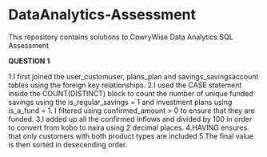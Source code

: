 # DataAnalytics-Assessment
This repository contains solutions to CowryWise Data Analytics SQL Assessment

**QUESTION 1**

1.I first joined the user_customuser, plans_plan and savings_savingsaccount tables using the foreign key relationships.
2.I used the CASE statement inside the COUNT(DISTINCT) block to count the number of unique funded savings using the is_regular_savings = 1 and investment plans using is_a_fund = 1. I filtered using confirmed_amount > 0 to ensure that they are funded.
3.I added up all the confirmed inflows and divided by 100 in order to convert from kobo to naira using 2 decimal places.
4.HAVING ensures that only customers with both product types are included
5.The final value is then sorted in desecending order.
